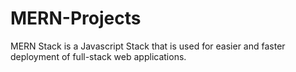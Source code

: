 # MERN-Projects
MERN Stack is a Javascript Stack that is used for easier and faster deployment of full-stack web applications. 
